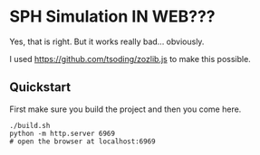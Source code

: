 # SPH Simulation IN WEB???

Yes, that is right. But it works really bad... obviously.

I used <https://github.com/tsoding/zozlib.js> to make this possible.

## Quickstart

First make sure you build the project and then you come here.

```console
./build.sh
python -m http.server 6969
# open the browser at localhost:6969
```
